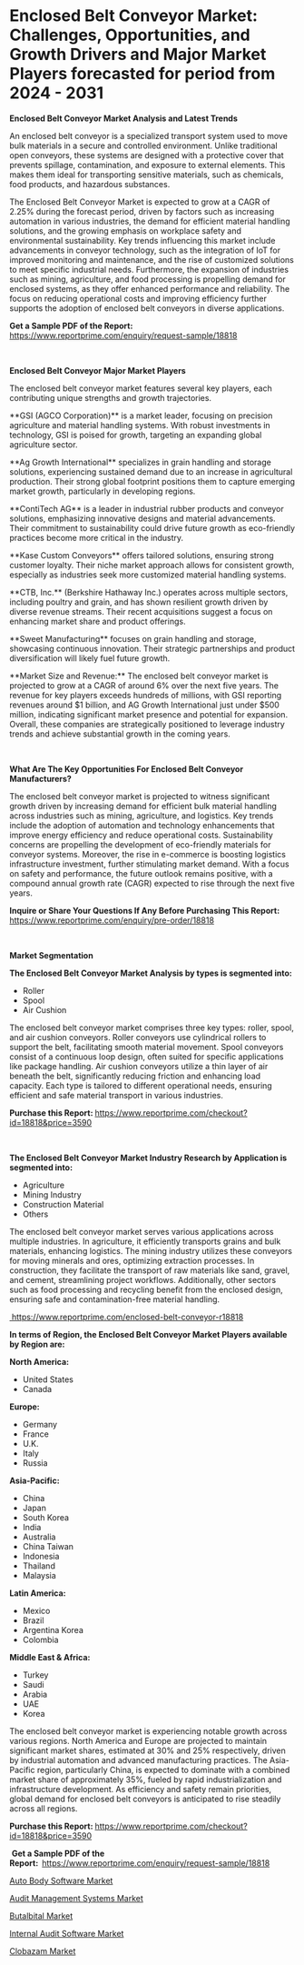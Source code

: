 <p><h1>Enclosed Belt Conveyor Market: Challenges, Opportunities, and Growth Drivers and Major Market Players forecasted for period from 2024 - 2031</h1></p><p><strong>Enclosed Belt Conveyor Market Analysis and Latest Trends</strong></p>
<p><p>An enclosed belt conveyor is a specialized transport system used to move bulk materials in a secure and controlled environment. Unlike traditional open conveyors, these systems are designed with a protective cover that prevents spillage, contamination, and exposure to external elements. This makes them ideal for transporting sensitive materials, such as chemicals, food products, and hazardous substances.</p><p>The Enclosed Belt Conveyor Market is expected to grow at a CAGR of 2.25% during the forecast period, driven by factors such as increasing automation in various industries, the demand for efficient material handling solutions, and the growing emphasis on workplace safety and environmental sustainability. Key trends influencing this market include advancements in conveyor technology, such as the integration of IoT for improved monitoring and maintenance, and the rise of customized solutions to meet specific industrial needs. Furthermore, the expansion of industries such as mining, agriculture, and food processing is propelling demand for enclosed systems, as they offer enhanced performance and reliability. The focus on reducing operational costs and improving efficiency further supports the adoption of enclosed belt conveyors in diverse applications.</p></p>
<p><strong>Get a Sample PDF of the Report:&nbsp;</strong> <a href="https://www.reportprime.com/enquiry/request-sample/18818?utm_campaign=100&utm_medium=2&utm_source=Github&utm_content=ia&utm_term=22112024&utm_id=enclosed-belt-conveyor">https://www.reportprime.com/enquiry/request-sample/18818</a></p>
<p>&nbsp;</p>
<p><strong>Enclosed Belt Conveyor Major Market Players</strong></p>
<p><p>The enclosed belt conveyor market features several key players, each contributing unique strengths and growth trajectories. </p><p>**GSI (AGCO Corporation)** is a market leader, focusing on precision agriculture and material handling systems. With robust investments in technology, GSI is poised for growth, targeting an expanding global agriculture sector.</p><p>**Ag Growth International** specializes in grain handling and storage solutions, experiencing sustained demand due to an increase in agricultural production. Their strong global footprint positions them to capture emerging market growth, particularly in developing regions.</p><p>**ContiTech AG** is a leader in industrial rubber products and conveyor solutions, emphasizing innovative designs and material advancements. Their commitment to sustainability could drive future growth as eco-friendly practices become more critical in the industry. </p><p>**Kase Custom Conveyors** offers tailored solutions, ensuring strong customer loyalty. Their niche market approach allows for consistent growth, especially as industries seek more customized material handling systems.</p><p>**CTB, Inc.** (Berkshire Hathaway Inc.) operates across multiple sectors, including poultry and grain, and has shown resilient growth driven by diverse revenue streams. Their recent acquisitions suggest a focus on enhancing market share and product offerings.</p><p>**Sweet Manufacturing** focuses on grain handling and storage, showcasing continuous innovation. Their strategic partnerships and product diversification will likely fuel future growth.</p><p>**Market Size and Revenue:** The enclosed belt conveyor market is projected to grow at a CAGR of around 6% over the next five years. The revenue for key players exceeds hundreds of millions, with GSI reporting revenues around $1 billion, and AG Growth International just under $500 million, indicating significant market presence and potential for expansion. Overall, these companies are strategically positioned to leverage industry trends and achieve substantial growth in the coming years.</p></p>
<p>&nbsp;</p>
<p><strong>What Are The Key Opportunities For Enclosed Belt Conveyor Manufacturers?</strong></p>
<p><p>The enclosed belt conveyor market is projected to witness significant growth driven by increasing demand for efficient bulk material handling across industries such as mining, agriculture, and logistics. Key trends include the adoption of automation and technology enhancements that improve energy efficiency and reduce operational costs. Sustainability concerns are propelling the development of eco-friendly materials for conveyor systems. Moreover, the rise in e-commerce is boosting logistics infrastructure investment, further stimulating market demand. With a focus on safety and performance, the future outlook remains positive, with a compound annual growth rate (CAGR) expected to rise through the next five years.</p></p>
<p><strong>Inquire or Share Your Questions If Any Before Purchasing This Report:</strong> <a href="https://www.reportprime.com/enquiry/pre-order/18818?utm_campaign=100&utm_medium=2&utm_source=Github&utm_content=ia&utm_term=22112024&utm_id=enclosed-belt-conveyor">https://www.reportprime.com/enquiry/pre-order/18818</a></p>
<p>&nbsp;</p>
<p><strong>Market Segmentation</strong></p>
<p><strong>The Enclosed Belt Conveyor Market Analysis by types is segmented into:</strong></p>
<p><ul><li>Roller</li><li>Spool</li><li>Air Cushion</li></ul></p>
<p><p>The enclosed belt conveyor market comprises three key types: roller, spool, and air cushion conveyors. Roller conveyors use cylindrical rollers to support the belt, facilitating smooth material movement. Spool conveyors consist of a continuous loop design, often suited for specific applications like package handling. Air cushion conveyors utilize a thin layer of air beneath the belt, significantly reducing friction and enhancing load capacity. Each type is tailored to different operational needs, ensuring efficient and safe material transport in various industries.</p></p>
<p><strong>Purchase this Report:&nbsp;</strong><a href="https://www.reportprime.com/checkout?id=18818&price=3590&utm_campaign=100&utm_medium=2&utm_source=Github&utm_content=ia&utm_term=22112024&utm_id=enclosed-belt-conveyor">https://www.reportprime.com/checkout?id=18818&price=3590</a></p>
<p>&nbsp;</p>
<p><strong>The Enclosed Belt Conveyor Market Industry Research by Application is segmented into:</strong></p>
<p><ul><li>Agriculture</li><li>Mining Industry</li><li>Construction Material</li><li>Others</li></ul></p>
<p><p>The enclosed belt conveyor market serves various applications across multiple industries. In agriculture, it efficiently transports grains and bulk materials, enhancing logistics. The mining industry utilizes these conveyors for moving minerals and ores, optimizing extraction processes. In construction, they facilitate the transport of raw materials like sand, gravel, and cement, streamlining project workflows. Additionally, other sectors such as food processing and recycling benefit from the enclosed design, ensuring safe and contamination-free material handling.</p></p>
<p><a href="https://www.reportprime.com/enclosed-belt-conveyor-r18818?utm_campaign=100&utm_medium=2&utm_source=Github&utm_content=ia&utm_term=22112024&utm_id=enclosed-belt-conveyor">&nbsp;https://www.reportprime.com/enclosed-belt-conveyor-r18818</a></p>
<p><strong>In terms of Region, the Enclosed Belt Conveyor Market Players available by Region are:</strong></p>
<p>
    <p> <strong> North America: </strong>
        <ul>
            <li>United States</li>
            <li>Canada</li>
        </ul>
        </p> 
    <p> <strong> Europe: </strong>
        <ul>
            <li>Germany</li>
            <li>France</li>
            <li>U.K.</li>
            <li>Italy</li>
            <li>Russia</li>
        </ul>
        </p> 
    <p> <strong> Asia-Pacific: </strong>
        <ul>
            <li>China</li>
            <li>Japan</li>
            <li>South Korea</li>
            <li>India</li>
            <li>Australia</li>
            <li>China Taiwan</li>
            <li>Indonesia</li>
            <li>Thailand</li>
            <li>Malaysia</li>
        </ul>
        </p> 
    <p> <strong> Latin America: </strong>
        <ul>
            <li>Mexico</li>
            <li>Brazil</li>
            <li>Argentina Korea</li>
            <li>Colombia</li>
        </ul>
        </p> 
    <p> <strong> Middle East & Africa: </strong>
        <ul>
            <li>Turkey</li>
            <li>Saudi</li>
            <li>Arabia</li>
            <li>UAE</li>
            <li>Korea</li>
        </ul>
    </p>
    </p>
<p><p>The enclosed belt conveyor market is experiencing notable growth across various regions. North America and Europe are projected to maintain significant market shares, estimated at 30% and 25% respectively, driven by industrial automation and advanced manufacturing practices. The Asia-Pacific region, particularly China, is expected to dominate with a combined market share of approximately 35%, fueled by rapid industrialization and infrastructure development. As efficiency and safety remain priorities, global demand for enclosed belt conveyors is anticipated to rise steadily across all regions.</p></p>
<p><strong>Purchase this Report: </strong><a href="https://www.reportprime.com/checkout?id=18818&price=3590&utm_campaign=100&utm_medium=2&utm_source=Github&utm_content=ia&utm_term=22112024&utm_id=enclosed-belt-conveyor">https://www.reportprime.com/checkout?id=18818&price=3590</a></p>
<p>&nbsp;<strong>Get a Sample PDF of the Report:&nbsp;&nbsp;</strong><a href="https://www.reportprime.com/enquiry/request-sample/18818?utm_campaign=100&utm_medium=2&utm_source=Github&utm_content=ia&utm_term=22112024&utm_id=enclosed-belt-conveyor">https://www.reportprime.com/enquiry/request-sample/18818</a></p>
<p><strong></strong></p>
<p><p><a href="https://www.linkedin.com/pulse/forecasting-auto-body-software-market-success-key-factors-83-eykrc?utm_campaign=100&utm_medium=2&utm_source=Github&utm_content=ia&utm_term=22112024&utm_id=enclosed-belt-conveyor">Auto Body Software Market</a></p><p><a href="https://www.linkedin.com/pulse/market-demand-revenue-audit-management-systems-industry-jt2me?utm_campaign=100&utm_medium=2&utm_source=Github&utm_content=ia&utm_term=22112024&utm_id=enclosed-belt-conveyor">Audit Management Systems Market</a></p><p><a href="https://issuu.com/reportprime-2/docs/butalbital-market-size-2030.pptx_cdbe512bccb24f?utm_campaign=100&utm_medium=2&utm_source=Github&utm_content=ia&utm_term=22112024&utm_id=enclosed-belt-conveyor">Butalbital Market</a></p><p><a href="https://www.linkedin.com/pulse/internal-audit-software-market-scope-business-update-growth-z0c7e?utm_campaign=100&utm_medium=2&utm_source=Github&utm_content=ia&utm_term=22112024&utm_id=enclosed-belt-conveyor">Internal Audit Software Market</a></p><p><a href="https://issuu.com/reportprime-2/docs/clobazam-market-size-2030.pptx_d980e4cbc914e4?utm_campaign=100&utm_medium=2&utm_source=Github&utm_content=ia&utm_term=22112024&utm_id=enclosed-belt-conveyor">Clobazam Market</a></p></p>